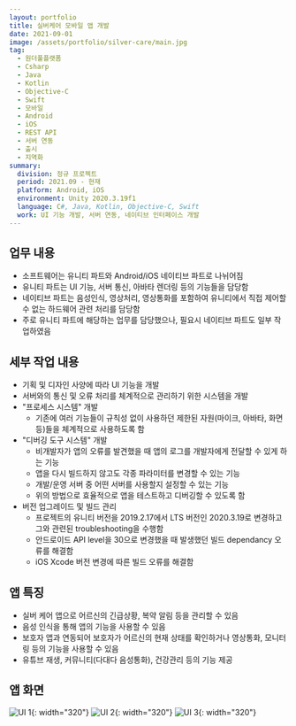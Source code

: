 ```yaml
---
layout: portfolio
title: 실버케어 모바일 앱 개발
date: 2021-09-01
image: /assets/portfolio/silver-care/main.jpg
tag:
  - 원더풀플랫폼
  - Csharp
  - Java
  - Kotlin
  - Objective-C
  - Swift
  - 모바일
  - Android
  - iOS
  - REST API
  - 서버 연동
  - 출시
  - 지역화
summary:
  division: 정규 프로젝트
  period: 2021.09 - 현재
  platform: Android, iOS
  environment: Unity 2020.3.19f1
  language: C#, Java, Kotlin, Objective-C, Swift
  work: UI 기능 개발, 서버 연동, 네이티브 인터페이스 개발
---
```


## 업무 내용

* 소프트웨어는 유니티 파트와 Android/iOS 네이티브 파트로 나뉘어짐
* 유니티 파트는 UI 기능, 서버 통신, 아바타 렌더링 등의 기능들을 담당함
* 네이티브 파트는 음성인식, 영상처리, 영상통화를 포함하여 유니티에서 직접 제어할 수 없는 하드웨어 관련 처리를 담당함
* 주로 유니티 파트에 해당하는 업무를 담당했으나, 필요시 네이티브 파트도 일부 작업하였음

## 세부 작업 내용

* 기획 및 디자인 사양에 따라 UI 기능을 개발
* 서버와의 통신 및 오류 처리를 체계적으로 관리하기 위한 시스템을 개발
* "프로세스 시스템" 개발
  * 기존에 여러 기능들이 규칙성 없이 사용하던 제한된 자원(마이크, 아바타, 화면 등)들을 체계적으로 사용하도록 함
* "디버깅 도구 시스템" 개발
  * 비개발자가 앱의 오류를 발견했을 때 앱의 로그를 개발자에게 전달할 수 있게 하는 기능
  * 앱을 다시 빌드하지 않고도 각종 파라미터를 변경할 수 있는 기능
  * 개발/운영 서버 중 어떤 서버를 사용할지 설정할 수 있는 기능
  * 위의 방법으로 효율적으로 앱을 테스트하고 디버깅할 수 있도록 함
* 버전 업그레이드 및 빌드 관리
  * 프로젝트의 유니티 버전을 2019.2.17에서 LTS 버전인 2020.3.19로 변경하고 그와 관련된 troubleshooting을 수행함
  * 안드로이드 API level을 30으로 변경했을 때 발생했던 빌드 dependancy 오류를 해결함
  * iOS Xcode 버전 변경에 따른 빌드 오류를 해결함

## 앱 특징

* 실버 케어 앱으로 어르신의 긴급상황, 복약 알림 등을 관리할 수 있음
* 음성 인식을 통해 앱의 기능을 사용할 수 있음
* 보호자 앱과 연동되어 보호자가 어르신의 현재 상태를 확인하거나 영상통화, 모니터링 등의 기능을 사용할 수 있음
* 유튜브 재생, 커뮤니티(다대다 음성통화), 건강관리 등의 기능 제공

## 앱 화면

![UI 1]({{site.baseurl}}/assets/portfolio/silver-care/ui-01.jpg){: width="320"}
![UI 2]({{site.baseurl}}/assets/portfolio/silver-care/ui-02.jpg){: width="320"}
![UI 3]({{site.baseurl}}/assets/portfolio/silver-care/ui-03.jpg){: width="320"}

